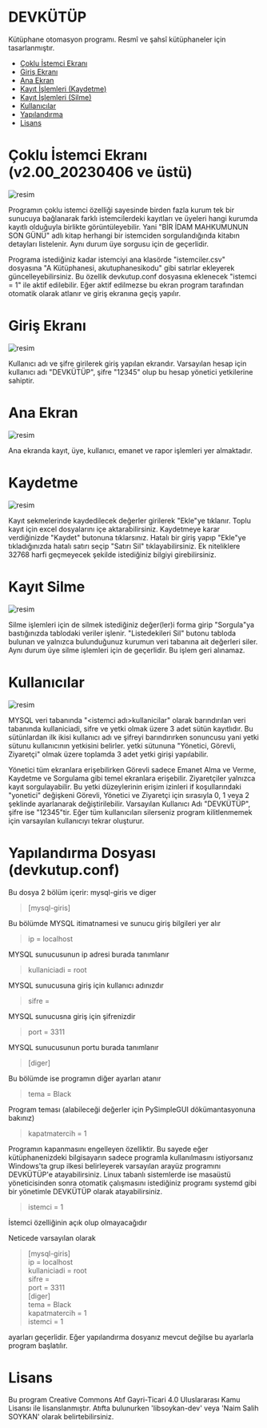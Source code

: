 # DEVKÜTÜP
Kütüphane otomasyon programı. Resmî ve şahsî kütüphaneler için tasarlanmıştır.
- [Çoklu İstemci Ekranı](https://github.com/libsoykan-dev/devkutup#%C3%A7oklu-i%CC%87stemci-ekran%C4%B1-v200_20230406-ve-%C3%BCst%C3%BC)
- [Giriş Ekranı](https://github.com/libsoykan-dev/devkutup#giri%C5%9F-ekran%C4%B1)
- [Ana Ekran](https://github.com/libsoykan-dev/devkutup#ana-ekran)
- [Kayıt İşlemleri (Kaydetme)](https://github.com/libsoykan-dev/devkutup#kaydetme)
- [Kayıt İşlemleri (Silme)](https://github.com/libsoykan-dev/devkutup#kay%C4%B1t-silme)
- [Kullanıcılar](https://github.com/libsoykan-dev/devkutup#kullan%C4%B1c%C4%B1lar)
- [Yapılandırma](https://github.com/libsoykan-dev/devkutup#yap%C4%B1land%C4%B1rma-dosyas%C4%B1-devkutupconf)
- [Lisans](https://github.com/libsoykan-dev/devkutup#lisans)

# Çoklu İstemci Ekranı (v2.00_20230406 ve üstü)
![resim](https://user-images.githubusercontent.com/103260281/230802018-0adb57da-b739-4e53-b2ae-30af3e693edb.png)

Programın çoklu istemci özelliği sayesinde birden fazla kurum tek bir sunucuya bağlanarak farklı istemcilerdeki kayıtları ve üyeleri hangi kurumda kayıtlı olduğuyla birlikte görüntüleyebilir. Yani "BİR İDAM MAHKUMUNUN SON GÜNÜ" adlı kitap herhangi bir istemciden sorgulandığında kitabın detayları listelenir. Aynı durum üye sorgusu için de geçerlidir.

Programa istediğiniz kadar istemciyi ana klasörde "istemciler.csv" dosyasına "A Kütüphanesi, akutuphanesikodu" gibi satırlar ekleyerek güncelleyebilirsiniz. Bu özellik devkutup.conf dosyasına eklenecek "istemci = 1" ile aktif edilebilir. Eğer aktif edilmezse bu ekran program tarafından otomatik olarak atlanır ve giriş ekranına geçiş yapılır.

# Giriş Ekranı
![resim](https://user-images.githubusercontent.com/103260281/230802110-cbd6572a-f268-4b18-8164-f5fbe510f194.png)

Kullanıcı adı ve şifre girilerek giriş yapılan ekrandır. Varsayılan hesap için kullanıcı adı "DEVKÜTÜP", şifre "12345" olup bu hesap yönetici yetkilerine sahiptir.

# Ana Ekran
![resim](https://github.com/libsoykan-dev/devkutup/assets/103260281/37692ff7-5d37-4b6c-9387-6376445b234e)

Ana ekranda kayıt, üye, kullanıcı, emanet ve rapor işlemleri yer almaktadır.
# Kaydetme
![resim](https://github.com/libsoykan-dev/devkutup/assets/103260281/d51b7ea0-a11d-4e79-9be1-fc1a43510b36)

Kayıt sekmelerinde kaydedilecek değerler girilerek "Ekle"ye tıklanır. Toplu kayıt için excel dosyalarını içe aktarabilirsiniz. Kaydetmeye karar verdiğinizde "Kaydet" butonuna tıklarsınız. Hatalı bir giriş yapıp "Ekle"ye tıkladığınızda hatalı satırı seçip "Satırı Sil" tıklayabilirsiniz. Ek niteliklere 32768 harfi geçmeyecek şekilde istediğiniz bilgiyi girebilirsiniz.
# Kayıt Silme
![resim](https://user-images.githubusercontent.com/103260281/230803840-3929de9a-2b00-4c14-900c-a682c851a488.png)

Silme işlemleri için de silmek istediğiniz değer(ler)i forma girip "Sorgula"ya bastığınızda tablodaki veriler işlenir. "Listedekileri Sil" butonu tabloda bulunan ve yalnızca bulunduğunuz kurumun veri tabanına ait değerleri siler. Aynı durum üye silme işlemleri için de geçerlidir. Bu işlem geri alınamaz.
# Kullanıcılar
![resim](https://user-images.githubusercontent.com/103260281/230803897-44970121-fa8c-4950-b5e4-b9b7e0d16dbd.png)

MYSQL veri tabanında "<istemci adı>kullanicilar" olarak barındırılan veri tabanında kullaniciadi, sifre ve yetki olmak üzere 3 adet sütün kayıtlıdır. Bu sütünlardan ilk ikisi kullanıcı adı ve şifreyi barındırırken sonuncusu yani yetki sütunu kullanıcının yetkisini belirler. yetki sütununa "Yönetici, Görevli, Ziyaretçi" olmak üzere toplamda 3 adet yetki girişi yapılabilir.

Yönetici tüm ekranlara erişebilirken Görevli sadece Emanet Alma ve Verme, Kaydetme ve Sorgulama gibi temel ekranlara erişebilir. Ziyaretçiler yalnızca kayıt sorgulayabilir. Bu yetki düzeylerinin erişim izinleri if koşullarındaki "yonetici" değişkeni Görevli, Yönetici ve Ziyaretçi için sırasıyla 0, 1 veya 2 şeklinde ayarlanarak değiştirilebilir. Varsayılan Kullanıcı Adı "DEVKÜTÜP", şifre ise "12345"tir. Eğer tüm kullanıcıları silerseniz program kilitlenmemek için varsayılan kullanıcıyı tekrar oluşturur.

# Yapılandırma Dosyası (devkutup.conf)
Bu dosya 2 bölüm içerir: mysql-giris ve diger



>[mysql-giris]

Bu bölümde MYSQL itimatnamesi ve sunucu giriş bilgileri yer alır

>ip = localhost

MYSQL sunucusunun ip adresi burada tanımlanır

>kullaniciadi = root

MYSQL sunucusuna giriş için kullanıcı adınızdır

>sifre =

MYSQL sunucusna giriş için şifrenizdir

>port = 3311

MYSQL sunucusunun portu burada tanımlanır

>[diger]

Bu bölümde ise programın diğer ayarları atanır

>tema = Black

Program teması (alabileceği değerler için PySimpleGUI dökümantasyonuna bakınız)

>kapatmatercih = 1

Programın kapanmasını engelleyen özelliktir. Bu sayede eğer kütüphanenizdeki bilgisayarın sadece programla kullanılmasını istiyorsanız Windows'ta grup ilkesi belirleyerek varsayılan arayüz programını DEVKÜTÜP'e atayabilirsiniz.
Linux tabanlı sistemlerde ise masaüstü yöneticisinden sonra otomatik çalışmasını istediğiniz programı systemd gibi bir yönetimle DEVKÜTÜP olarak atayabilirsiniz.

>istemci = 1

İstemci özelliğinin açık olup olmayacağıdır

Neticede varsayılan olarak

>[mysql-giris]<br />
>ip = localhost<br />
>kullaniciadi = root<br />
>sifre =<br />
>port = 3311<br />
>[diger]<br />
>tema = Black<br />
>kapatmatercih = 1<br />
>istemci = 1<br />

ayarları geçerlidir. Eğer yapılandırma dosyanız mevcut değilse bu ayarlarla program başlatılır.

# Lisans
Bu program Creative Commons Atıf Gayri-Ticari 4.0 Uluslararası Kamu Lisansı ile lisanslanmıştır.
Atıfta bulunurken 'libsoykan-dev' veya 'Naim Salih SOYKAN' olarak belirtebilirsiniz.
